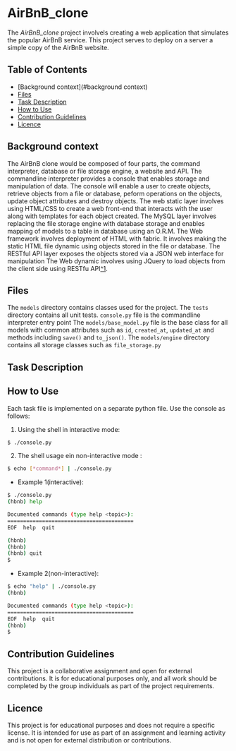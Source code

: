 # __AirBnB_clone__

The *AirBnB_clone* project involvels creating a web application that simulates the popular AirBnB service. This project serves to deploy on a server a simple copy of the AirBnB website.

## Table of Contents

- [Background context](#background context)
- [Files](#files)
- [Task Description](Task-description)
- [How to Use](#how-to-use)
- [Contribution Guidelines](#contribution-guidelines)
- [Licence](#licence)

## Background context

The AirBnB clone would be composed of four parts, the command interpreter, database or file storage engine, a website and API. The commandline interpreter provides a console that enables storage and manipulation of data. The console will enable a user to create objects, retrieve objects from a file or database, peform operations on the objects, update object attributes and destroy objects.
The web static layer involves using HTML/CSS to create a web front-end that interacts with the user along with templates for each object created.
The MySQL layer involves replacing the file storage engine with database storage and enables mapping of models to a table in database using an O.R.M.
The Web framework involves deployment of HTML with fabric. It involves making the static HTML file dynamic using objects stored in the file or database.
The RESTful API layer exposes the objects stored via a JSON web interface for manipulation
The Web dynamic involves using JQuery to load objects from the client side using RESTfu API[^1].

## Files

The `models` directory contains classes used for the project.
The `tests` directory contains all unit tests.
`console.py` file is the commandline interpreter entry point
The `models/base_model.py` file is the base class for all models with common attributes such as `id`, `created_at`, `updated_at` and methods including `save()` and `to_json()`.
The `models/engine` directory contains all storage classes such as `file_storage.py`

## Task Description

## How to Use
Each task file is implemented on a separate python file.
Use the console as follows:
1. Using the shell in interactive mode:
```sh
$ ./console.py
```
2. The shell usage ein non-interactive mode :
```sh
$ echo [*command*] | ./console.py
```
- Example 1(interactive):

```sh
$ ./console.py
(hbnb) help

Documented commands (type help <topic>):
========================================
EOF  help  quit

(hbnb)
(hbnb)
(hbnb) quit
$
```
- Example 2(non-interactive):

```sh
$ echo "help" | ./console.py
(hbnb)

Documented commands (type help <topic>):
========================================
EOF  help  quit
(hbnb)
$
```
## Contribution Guidelines
This project is a collaborative assignment and open for external contributions. It is for educational purposes only, and all work should be completed by the group individuals as part of the project requirements.
## Licence
This project is for educational purposes and does not require a specific license. It is intended for use as part of an assignment and learning activity and is not open for external distribution or contributions.

[//]: #
	[^1]: article
